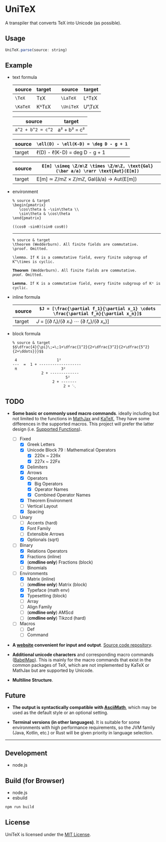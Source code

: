 
# UniTeX
A transpiler that converts TeX into Unicode (as possible). 

## Usage
```js
UniTeX.parse(source: string)
```

## Example

- text formula

  | source | target || source | target |
  | - | - | - | - | - |
  | `\TeX` | TᴇX || `\LaTeX` | LᴬTᴇX |
  | `\KaTeX` | KᴬTᴇX || `\UniTeX` | UⁿᵢTᴇX |

  | source | target |
  | - | - |
  | `a^2 + b^2 = c^2` | a² + b² = c² |

  | source | `\ell(D) - \ell(K-D) = \deg D - g + 1` |
  | - | - |
  | target | ℓ(D) - ℓ(K-D) = deg D - g + 1 |

  | source | `E[m] \simeq \Z/m\Z \times \Z/m\Z, \text{Gal}(\bar a/a) \rarr \text{Aut}(E[m])` | 
  | - | - |
  | target | E[m] ≃ ℤ/mℤ × ℤ/mℤ, Gal(ā/a) → Aut(E[m]) |
  
- environment
  ```
  % source & target
  \begin{pmatrix} 
     \cos\theta & -\sin\theta \\
     \sin\theta & \cos\theta 
  \end{pmatrix}
  
  ((cosθ -sinθ)(sinθ cosθ))
  ```
    
   
  --- 
  
  
  
  ```
  % source & target
  \theorem (Wedderburn). All finite fields are commutative. 
  \proof. Omitted.
  
  \lemma. If K is a commutative field, every finite subgroup of K^\times is cyclic.
  
  𝐓𝐡𝐞𝐨𝐫𝐞𝐦 (Wedderburn). All finite fields are commutative. 
  𝑝𝑟𝑜𝑜𝑓. Omitted.
  
  𝐋𝐞𝐦𝐦𝐚. If K is a commutative field, every finite subgroup of Kˣ is cyclic.
  ```

- inline formula

  |source| `$J = [\frac{\partial f_1}{\partial x_1} \cdots \frac{\partial f_n}{\partial x_n}]$` |
  |-|-|
  |target| 𝐽 = [(∂ 𝑓₁)/(∂ 𝑥₁) ⋯ (∂ 𝑓ₙ)/(∂ 𝑥ₙ)] |

- block formula

  ```
  % source & target
  $$\dfrac{4}{\pi}\;=\;1+\dfrac{1^2}{2+\dfrac{3^2}{2+\dfrac{5^2}{2+\ddots}}}$$
  
   4                  1²         
  ---  =  1 + -------------------
   π                    3²       
               2 + ------------- 
                          5²     
                    2 + -------  
                         2 + ⋱   
  ```

## TODO

- **Some basic or commonly used macro commands**. ideally including but not limited to the functions in [MathJax](https://www.mathjax.org/) and [KaTeX](https://katex.org), They have some differences in the supported macros. This project will prefer the latter design (i.e. [Supported Functions](https://katex.org/docs/supported.html)).
  - [ ] Fixed
    - [x] Greek Letters
    - [x] Unicode Block 79 : Mathematical Operators
      - [x] 220x ~ 226x
      - [x] 227x ~ 22Fx 
    - [x] Delimiters
    - [x] Arrows
    - [x] Operators
      - [x] Big Operators
      - [x] Operator Names
      - [x] Combined Operator Names
    - [x] Theorem Environment
    - [ ] Vertical Layout
    - [x] Spacing
  - [ ] Unary
    - [ ] Accents (hard)
    - [x] Font Family
    - [ ] Extensible Arrows
    - [x] Optionals (sqrt)
  - [ ] Binary
    - [x] Relations Operators
    - [x] Fractions (inline)
    - [x] (**cmdline only**) Fractions (block)
    - [ ] Binomials
  - [ ] Environments
    - [x] Matrix (inline)
    - [ ] (**cmdline only**) Matrix (block)
    - [x] Typeface (math env)
    - [x] Typesetting (block)
    - [ ] Array
    - [ ] Align Family
    - [ ] (**cmdline only**) AMScd
    - [ ] (**cmdline only**) Tikzcd (hard)
  - [ ] Macros
    - [ ] Def
    - [ ] Command

- **A [website](https://unitex-web.netlify.app) convenient for input and output**. [Source code repository](https://github.com/kokic/UniTeX-Website).

- **Additional unicode characters** and corresponding macro commands ([BabelMap](https://www.babelstone.co.uk/Unicode/babelmap.html)). This is mainly for the macro commands that exist in the common packages of TeX, which are not implemented by KaTeX or MathJax but are supported by Unicode.

- **Multiline Structure**. 

## Future

- **The output is syntactically compatible with [AsciiMath](http://asciimath.org)**, which may be used as the default style or an optional setting. 

- **Terminal versions (in other languages)**. It is suitable for some environments with high performance requirements, so the JVM family (Java, Kotlin, etc.) or Rust will be given priority in language selection. 

<!-- ## Demo -->

<!-- ## Documentation -->

---

## Development

- node.js

## Build (for Browser)

- node.js
- esbuild

```sh
npm run build
```

## License
UniTeX is licensed under the [MIT License](https://github.com/kokic/UniTeX/blob/main/LICENSE). 
